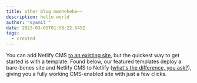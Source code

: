 ```yaml
---
title: other blog mwehehehe~~
description: hello world
author: "syamil "
date: 2023-03-05T01:58:22.545Z
tags:
  - created
---
```

You can add Netlify CMS [to an existing site](https://www.netlifycms.org/docs/add-to-your-site/), but the quickest way to get started is with a template. Found below, our featured templates deploy a bare-bones site and Netlify CMS to Netlify ([what's the difference, you ask?](https://www.netlifycms.org/docs/intro/#netlify-cms-vs-netlify)), giving you a fully working CMS-enabled site with just a few clicks.